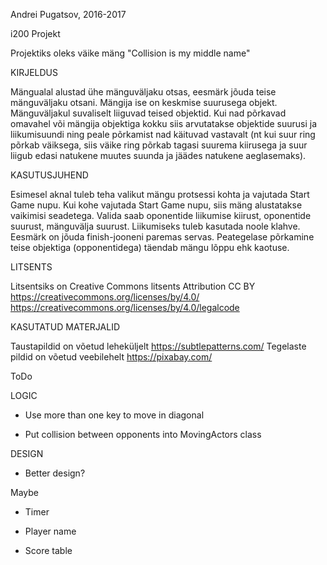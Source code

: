Andrei Pugatsov, 2016-2017

i200 Projekt

Projektiks oleks väike mäng "Collision is my middle name"


KIRJELDUS

Mängualal alustad ühe mänguväljaku otsas, eesmärk jõuda teise mänguväljaku otsani.
Mängija ise on keskmise suurusega objekt. Mänguväljakul suvaliselt liiguvad teised objektid.
Kui nad põrkavad omavahel või mängija objektiga kokku siis arvutatakse objektide suurusi ja
liikumisuundi ning peale põrkamist nad käituvad vastavalt (nt kui suur ring põrkab väiksega,
siis väike ring põrkab tagasi suurema kiirusega ja suur liigub edasi natukene muutes suunda
ja jäädes natukene aeglasemaks).


KASUTUSJUHEND

Esimesel aknal tuleb teha valikut mängu protsessi kohta ja vajutada Start Game nupu. Kui kohe vajutada Start Game nupu,
siis mäng alustatakse vaikimisi seadetega.
Valida saab oponentide liikumise kiirust, oponentide suurust, mänguvälja suurust.
Liikumiseks tuleb kasutada noole klahve.
Eesmärk on jõuda finish-jooneni paremas servas.
Peategelase põrkamine teise objektiga (opponentidega) täendab mängu lõppu ehk kaotuse.


LITSENTS

Litsentsiks on Creative Commons litsents Attribution CC BY
https://creativecommons.org/licenses/by/4.0/
https://creativecommons.org/licenses/by/4.0/legalcode


KASUTATUD MATERJALID

Taustapildid on võetud leheküljelt https://subtlepatterns.com/
Tegelaste pildid on võetud veebilehelt https://pixabay.com/



ToDo

LOGIC

- Use more than one key to move in diagonal

- Put collision between opponents into MovingActors class

DESIGN

- Better design?


Maybe

- Timer

- Player name

- Score table


